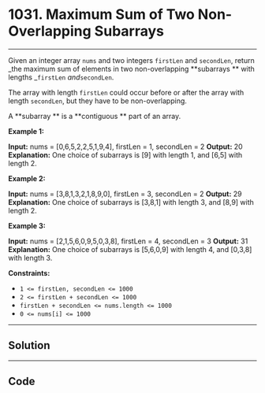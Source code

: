 # 1031. Maximum Sum of Two Non-Overlapping Subarrays

---

Given an integer array `nums` and two integers `firstLen` and `secondLen`, return _the maximum sum of elements in two non-overlapping **subarrays ** with lengths _`firstLen` _and_`secondLen`.

The array with length `firstLen` could occur before or after the array with length `secondLen`, but they have to be non-overlapping.

A **subarray ** is a **contiguous ** part of an array.

 

**Example 1:**


**Input:** nums = [0,6,5,2,2,5,1,9,4], firstLen = 1, secondLen = 2
**Output:** 20
**Explanation:** One choice of subarrays is [9] with length 1, and [6,5] with length 2.


**Example 2:**


**Input:** nums = [3,8,1,3,2,1,8,9,0], firstLen = 3, secondLen = 2
**Output:** 29
**Explanation:** One choice of subarrays is [3,8,1] with length 3, and [8,9] with length 2.


**Example 3:**


**Input:** nums = [2,1,5,6,0,9,5,0,3,8], firstLen = 4, secondLen = 3
**Output:** 31
**Explanation:** One choice of subarrays is [5,6,0,9] with length 4, and [0,3,8] with length 3.


 

**Constraints:**

  * `1 <= firstLen, secondLen <= 1000`
  * `2 <= firstLen + secondLen <= 1000`
  * `firstLen + secondLen <= nums.length <= 1000`
  * `0 <= nums[i] <= 1000`

---

## Solution



---

## Code
```python


```